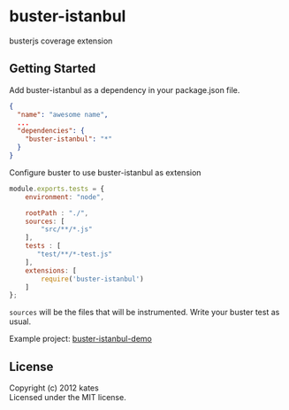 # buster-istanbul

busterjs coverage extension

## Getting Started

Add buster-istanbul as a dependency in your package.json file.

```json
{
  "name": "awesome name",
  ...
  "dependencies": {
    "buster-istanbul": "*"
  }
}
```

Configure buster to use buster-istanbul as extension

```javascript
module.exports.tests = {
    environment: "node",

    rootPath : "./",
    sources: [
        "src/**/*.js"
    ],
    tests : [
       "test/**/*-test.js"
    ],
    extensions: [
        require('buster-istanbul')
    ]
};
```

`sources` will be the files that will be instrumented.
Write your buster test as usual.

Example project: [buster-istanbul-demo](https://github.com/kates/buster-istanbul-demo)

## License
Copyright (c) 2012 kates  
Licensed under the MIT license.
